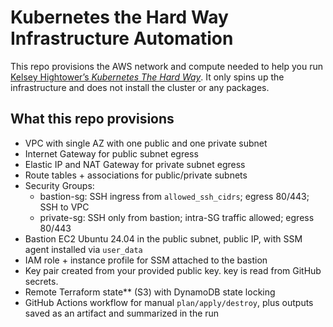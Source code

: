 # Kubernetes the Hard Way Infrastructure Automation

This repo provisions the AWS network and compute needed to help you run [Kelsey Hightower’s *Kubernetes The Hard Way*](https://github.com/kelseyhightower/kubernetes-the-hard-way). It only spins up the infrastructure and does not install the cluster or any packages.

## What this repo provisions
- VPC with single AZ with one public and one private subnet
- Internet Gateway for public subnet egress
- Elastic IP and  NAT Gateway for  private subnet egress
- Route tables + associations for public/private subnets
- Security Groups:
    - bastion-sg: SSH ingress from `allowed_ssh_cidrs`; egress 80/443; SSH to VPC
    - private-sg: SSH only from bastion; intra-SG traffic allowed; egress 80/443
- Bastion EC2 Ubuntu 24.04 in the public subnet, public IP, with SSM agent installed via `user_data`
- IAM role + instance profile for SSM attached to the bastion
- Key pair created from your provided public key. key is read from GitHub secrets.
- Remote Terraform state** (S3) with DynamoDB state locking
- GitHub Actions workflow for manual `plan/apply/destroy`, plus outputs saved as an artifact and summarized in the run